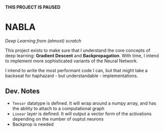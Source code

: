**THIS PROJECT IS PAUSED**

#   **NABLA**
_Deep Learning from (almost) scratch_

This project exists to make sure that I understand the core concepts of deep learning: **Gradient Descent** and **Backpropagation**. With time, I intend to implement more sophisticated variants of the Neural Network. 

I intend to write the most performant code I can, but that might take a backseat for haphazard - but understandable - implementations.


## **Dev. Notes**
*   `Tensor` datatype is defined. It will wrap around a numpy array, and has the ability to attach to a computational graph
*   `Linear` layer is defined. It will output a vector form of the activations depending on the number of ouptut neurons
*   Backprop is needed
